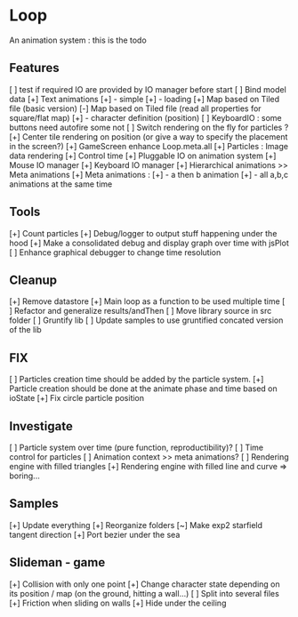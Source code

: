 # Loop
An animation system : this is the todo

## Features
 [ ] test if required IO are provided by IO manager before start
 [ ] Bind model data
 [+] Text animations 
 [+]  - simple
 [+]  - loading
 [+] Map based on Tiled file (basic version)
 [-] Map based on Tiled file (read all properties for square/flat map)
 [+]  - character definition (position)
 [ ] KeyboardIO : some buttons need autofire some not
 [ ] Switch rendering on the fly for particles ? 
 [+] Center tile rendering on position (or give a way to specify the placement in the screen?)
 [+] GameScreen enhance Loop.meta.all
 [+] Particles : Image data rendering
 [+] Control time
 [+] Pluggable IO on animation system
 [+] Mouse IO manager
 [+] Keyboard IO manager
 [+] Hierarchical animations >> Meta animations
 [+] Meta animations : 
 [+]  - a then b animation
 [+]  - all a,b,c animations at the same time 

## Tools
 [+] Count particles 
 [+] Debug/logger to output stuff happening under the hood
 [+] Make a consolidated debug and display graph over time with jsPlot
 [ ] Enhance graphical debugger to change time resolution

## Cleanup 
 [+] Remove datastore
 [+] Main loop as a function to be used multiple time
 [ ] Refactor and generalize results/andThen
 [ ] Move library source in src folder
 [ ] Gruntify lib
 [ ] Update samples to use gruntified concated version of the lib 

## FIX
 [ ] Particles creation time should be added by the particle system.
 [+] Particle creation should be done at the animate phase and time based on ioState
 [+] Fix circle particle position

## Investigate 
 [ ] Particle system over time (pure function, reproductibility)?
 [ ] Time control for particles
 [ ] Animation context >> meta animations?
 [ ] Rendering engine with filled triangles
 [+] Rendering engine with filled line and curve => boring...

## Samples 
 [+] Update everything
 [+] Reorganize folders
 [~] Make exp2 starfield tangent direction
 [+] Port bezier under the sea

## Slideman - game 
 [+] Collision with only one point
 [+] Change character state depending on its position / map (on the ground, hitting a wall...)
 [ ] Split into several files
 [+] Friction when sliding on walls
 [+] Hide under the ceiling

